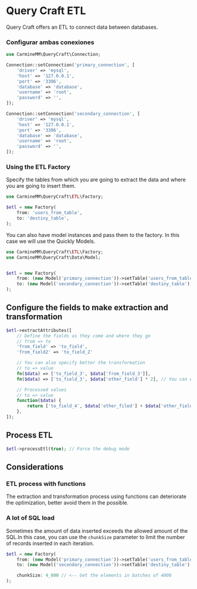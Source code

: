 # Query Craft ETL

Query Craft offers an ETL to connect data between databases.

### Configurar ambas conexiones

```php
use CarmineMM\QueryCraft\Connection;

Connection::setConnection('primary_connection', [
    'driver' => 'mysql',
    'host' => '127.0.0.1',
    'port' => '3306',
    'database' => 'database',
    'username' => 'root',
    'password' => '',
]);

Connection::setConnection('secondary_connection', [
    'driver' => 'mysql',
    'host' => '127.0.0.1',
    'port' => '3306',
    'database' => 'database',
    'username' => 'root',
    'password' => '',
]);
```

### Using the ETL Factory

Specify the tables from which you are going to extract the data and where you are going to insert them.

```php
use CarmineMM\QueryCraft\ETL\Factory;

$etl = new Factory(
    from: 'users_from_table',
    to: 'destiny_table',
);
```

You can also have model instances and pass them to the factory.
In this case we will use the Quickly Models.

```php
use CarmineMM\QueryCraft\ETL\Factory;
use CarmineMM\QueryCraft\Data\Model;


$etl = new Factory(
    from: (new Model('primary_connection'))->setTable('users_from_table'),
    to: (new Model('secondary_connection'))->setTable('destiny_table'),
);
```

## Configure the fields to make extraction and transformation

```php
$etl->extractAttributes([
    // Define the fields as they come and where they go
    // from => to
    'from_field' => 'to_field',
    'from_field2' => 'to_field_2'

    // You can also specify better the transformation
    // to => value
    fn($data) => ['to_field_3', $data['from_field_3']],
    fn($data) => ['to_field_3', $data['other_field'] * 2], // You can execute PHP code without problems

    // Processed values
    // to => value
    function($data) {
        return ['to_field_4', $data['other_filed'] + $data['other_field_2']];
    },
]);
```

## Process ETL

```php
$etl->processEtl(true); // Force the debug mode
```

## Considerations

### ETL process with functions

The extraction and transformation process using functions can deteriorate the optimization, better avoid them in the possible.

### A lot of SQL load

Sometimes the amount of data inserted exceeds the allowed amount of the SQL.In this case, you can use the `chunkSize` parameter to limit the number of records inserted in each iteration.

```php
$etl = new Factory(
    from: (new Model('primary_connection'))->setTable('users_from_table'),
    to: (new Model('secondary_connection'))->setTable('destiny_table'),

    chunkSize: 4_000 // <-- Get the elements in batches of 4000
);
```
